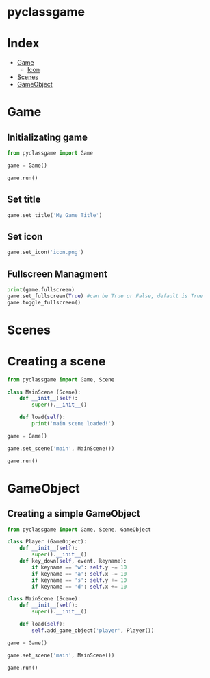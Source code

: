 # pyclassgame

# Index
- [Game](#game)
    - [Icon](##set-icon)
- [Scenes](#scenes)
- [GameObject](#gameobject)

# Game

## Initializating game

```python
from pyclassgame import Game

game = Game()

game.run()
```

## Set title
```python
game.set_title('My Game Title')
```

## Set icon
```python
game.set_icon('icon.png')
```

## Fullscreen Managment
```python
print(game.fullscreen)
game.set_fullscreen(True) #can be True or False, default is True
game.toggle_fullscreen()
```

# Scenes

# Creating a scene

```python
from pyclassgame import Game, Scene

class MainScene (Scene):
    def __init__(self):
        super().__init__()

    def load(self):
        print('main scene loaded!')

game = Game()

game.set_scene('main', MainScene())

game.run()
```

# GameObject

## Creating a simple GameObject

```python
from pyclassgame import Game, Scene, GameObject

class Player (GameObject):
    def __init__(self):
        super().__init__()
    def key_down(self, event, keyname):
        if keyname == 'w': self.y -= 10
        if keyname == 'a': self.x -= 10
        if keyname == 's': self.y += 10
        if keyname == 'd': self.x += 10

class MainScene (Scene):
    def __init__(self):
        super().__init__()

    def load(self):
        self.add_game_object('player', Player())

game = Game()

game.set_scene('main', MainScene())

game.run()
```